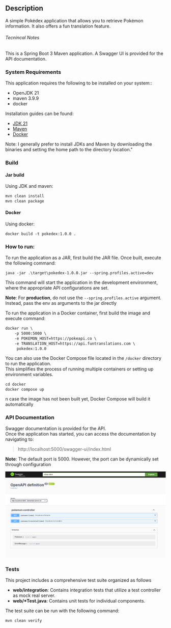 ## Description

A simple Pokédex application that allows you to retrieve Pokémon information. 
It also offers a fun translation feature.

###### Tecnincal Notes
This is a Spring Boot 3 Maven application. A Swagger UI is provided for the API documentation.

### System Requirements

This application requires the following to be installed on your system::
- OpenJDK 21
- maven 3.9.9
- docker

Installation guides can be found:
- [JDK 21](https://openjdk.org/install/)
- [Maven](https://maven.apache.org/install.html)
- [Docker](https://docs.docker.com/engine/install/)

Note: I generally prefer to install JDKs and Maven by downloading the binaries and setting the home path to the directory location."

### Build

#### Jar build

Using JDK and maven:

```shell
mvn clean install
mvn clean package
```

#### Docker
Using docker:

```shell
docker build -t pokedex:1.0.0 .

```

### How to run:

To run the application as a JAR, first build the JAR file. Once built, execute the following command:
```shell
java -jar .\target\pokedex-1.0.0.jar --spring.profiles.active=dev
```
This command will start the application in the development environment, where the appropriate API configurations are set.<br/>

<b>Note</b>: For <b>production</b>, do not use the `--spring.profiles.active` argument. Instead, pass the env as arguments to the jar directly


To run the application in a Docker container, first build the image and execute command:

```shell
docker run \
    -p 5000:5000 \
    -e POKEMON_HOST=https://pokeapi.co \
    -e TRANSLATION_HOST=https://api.funtranslations.com \
     pokedex:1.0.0
```

You can also use the Docker Compose file located in the `/docker` directory to run the application. <br />
This simplifies the process of running multiple containers or setting up environment variables.

```shell
cd docker
docker compose up
```

n case the image has not been built yet, Docker Compose will build it automatically


### API Documentation

Swagger documentation is provided for the API. <br/>
Once the application has started, you can access the documentation by navigating to:
> http://localhost:5000/swagger-ui/index.html

**Note**: The default port is 5000. However, the port can be dynamically set through configuration
<br/>

![Swagger](documentation/swagger-ui.png)


### Tests

This project includes a comprehensive test suite organized as follows

- <b>web/integration</b>: Contains integration tests that utilize a test controller as mock real server.
- <b>web/*Test.java</b>: Contains unit tests for individual components.

The test suite can be run with the following command:

```shell
mvn clean verify
```

